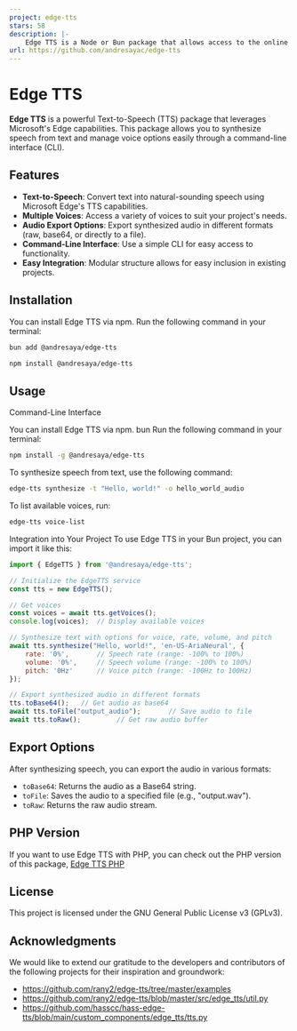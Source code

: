 ```yaml
---
project: edge-tts
stars: 58
description: |-
    Edge TTS is a Node or Bun package that allows access to the online text-to-speech service used by Microsoft Edge without the need for Microsoft Edge, Windows, or an API key.
url: https://github.com/andresayac/edge-tts
---
```


# Edge TTS

**Edge TTS** is a powerful Text-to-Speech (TTS) package that leverages Microsoft's Edge capabilities. This package allows you to synthesize speech from text and manage voice options easily through a command-line interface (CLI).

## Features

- **Text-to-Speech**: Convert text into natural-sounding speech using Microsoft Edge's TTS capabilities.
- **Multiple Voices**: Access a variety of voices to suit your project's needs.
- **Audio Export Options**: Export synthesized audio in different formats (raw, base64, or directly to a file).
- **Command-Line Interface**: Use a simple CLI for easy access to functionality.
- **Easy Integration**: Modular structure allows for easy inclusion in existing projects.

## Installation

You can install Edge TTS via npm. Run the following command in your terminal:

```bash
bun add @andresaya/edge-tts
```
```bash
npm install @andresaya/edge-tts
```


## Usage
Command-Line Interface

You can install Edge TTS via npm. bun  Run the following command in your terminal:

```bash
npm install -g @andresaya/edge-tts
```

To synthesize speech from text, use the following command:
```bash
edge-tts synthesize -t "Hello, world!" -o hello_world_audio
```

To list available voices, run:

```bash
edge-tts voice-list
```

Integration into Your Project
To use Edge TTS in your Bun project, you can import it like this:

```js
import { EdgeTTS } from '@andresaya/edge-tts';

// Initialize the EdgeTTS service
const tts = new EdgeTTS();

// Get voices
const voices = await tts.getVoices();  
console.log(voices);  // Display available voices

// Synthesize text with options for voice, rate, volume, and pitch
await tts.synthesize("Hello, world!", 'en-US-AriaNeural', {
    rate: '0%',       // Speech rate (range: -100% to 100%)
    volume: '0%',     // Speech volume (range: -100% to 100%)
    pitch: '0Hz'      // Voice pitch (range: -100Hz to 100Hz)
});

// Export synthesized audio in different formats
tts.toBase64();   // Get audio as base64
await tts.toFile("output_audio");       // Save audio to file
await tts.toRaw();         // Get raw audio buffer
```

## Export Options
After synthesizing speech, you can export the audio in various formats:

- `toBase64`: Returns the audio as a Base64 string.
- `toFile`: Saves the audio to a specified file (e.g., "output.wav").
- `toRaw`: Returns the raw audio stream.

## PHP Version
If you want to use Edge TTS with PHP, you can check out the PHP version of this package, [Edge TTS PHP](https://github.com/andresayac/edge-tts-php)


## License
This project is licensed under the GNU General Public License v3 (GPLv3).

## Acknowledgments

We would like to extend our gratitude to the developers and contributors of the following projects for their inspiration and groundwork:

* https://github.com/rany2/edge-tts/tree/master/examples
* https://github.com/rany2/edge-tts/blob/master/src/edge_tts/util.py
* https://github.com/hasscc/hass-edge-tts/blob/main/custom_components/edge_tts/tts.py

